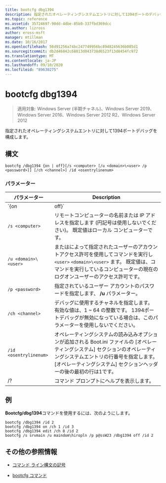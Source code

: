 ```yaml
---
title: bootcfg dbg1394
description: 指定されたオペレーティングシステムエントリに対して1394ポートのデバッグを構成する、bootcfg dbg1394 コマンドの参照記事
ms.topic: reference
ms.assetid: 35724697-90dd-4dbe-85b0-337fbd369dcc
ms.author: lizross
author: eross-msft
manager: mtillman
ms.date: 10/16/2017
ms.openlocfilehash: 56d91256a74bc247749956bc8948245636b085d1
ms.sourcegitcommit: db2d46842c68813d043738d6523f13d8454fc972
ms.translationtype: MT
ms.contentlocale: ja-JP
ms.lasthandoff: 09/10/2020
ms.locfileid: "89630275"
---
```

# <a name="bootcfg-dbg1394"></a>bootcfg dbg1394

> 適用対象: Windows Server (半期チャネル)、Windows Server 2019、Windows Server 2016、Windows Server 2012 R2、Windows Server 2012

指定されたオペレーティングシステムエントリに対して1394ポートデバッグを構成します。

## <a name="syntax"></a>構文

```
bootcfg /dbg1394 {on | off}[/s <computer> [/u <domain>\<user> /p <password>]] [/ch <channel>] /id <osentrylinenum>
```

### <a name="parameters"></a>パラメーター

| パラメーター | Description |
| --------- | ----------- |
| `{on | off}` | 次のような1394ポートデバッグの値を指定します。<ul><li>**代わっ.** 指定されたに/dbg1394 オプションを追加することにより、リモートデバッグのサポートを有効にし `<osentrylinenum>` ます。</li><li>**オート.** 指定されたから/dbg1394 オプションを削除することで、リモートデバッグのサポートを無効にし <osentrylinenum> ます。</li></ul> |
| `/s <computer>` | リモートコンピューターの名前または IP アドレスを指定します (円記号は使用しないでください)。 既定値はローカル コンピューターです。 |
| `/u <domain>\<user>`  | またはによって指定されたユーザーのアカウントアクセス許可を使用してコマンドを実行し `<user>` `<domain>\<user>` ます。 既定値は、コマンドを実行しているコンピューターの現在のログオンユーザーのアクセス許可です。 |
| `/p <password>` | 指定されているユーザー アカウントのパスワードを指定します、 **/u** パラメーター。 |
| `/ch <channel>` | デバッグに使用するチャネルを指定します。 有効な値は、1 ~ 64 の整数です。 1394ポートデバッグが無効になっている場合は、このパラメーターを使用しないでください。 |
| `/id <osentrylinenum>` | オペレーティングシステムの読み込みオプションが追加される Boot.ini ファイルの [オペレーティングシステム] セクションのオペレーティングシステムエントリの行番号を指定します。 [オペレーティングシステム] セクションヘッダーの後の最初の行は1です。 |
| /? | コマンド プロンプトにヘルプを表示します。 |

## <a name="examples"></a>例

**Bootcfg/dbg1394**コマンドを使用するには、次のようにします。

```
bootcfg /dbg1394 /id 2
bootcfg /dbg1394 on /ch 1 /id 3
bootcfg /dbg1394 edit /ch 8 /id 2
bootcfg /s srvmain /u maindom\hiropln /p p@ssW23 /dbg1394 off /id 2
```

## <a name="additional-references"></a>その他の参照情報

- [コマンド ライン構文の記号](command-line-syntax-key.md)

- [bootcfg コマンド](bootcfg.md)
